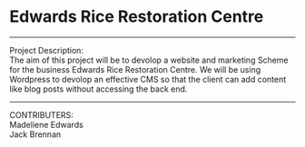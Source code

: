 # Edwards Rice Restoration Centre

_________________________________________

Project Description:<br>
The aim of this project will be to devolop a website and marketing Scheme for the business Edwards Rice Restoration Centre. We will be using Wordpress to devolop an effective CMS so that the client can add content like blog posts without accessing the back end.

_________________________________________

CONTRIBUTERS: <br>
Madeliene Edwards<br>
Jack Brennan
